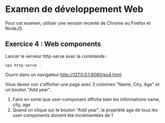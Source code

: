 # Examen de développement Web

Pour cet examen, utiliser une version récente de Chrome ou Firefox et NodeJS.

## Exercice 4 : Web components 

Lancer le serveur http-serve avec la commande :

```
npx http-serve .
```

Ouvrir dans un navigateur http://127.0.0.1:8080/ex4.html

Vous devez voir s'afficher une page avec 3 colonnes "Name, City, Age" et un bouton "Add year".

1. Faire en sorte que user-component affiche bien les informations name, city, age
2. Quand on clique sur le bouton "Add year", la propriété age de tous les user-components doivent ête incrémentées de 1
